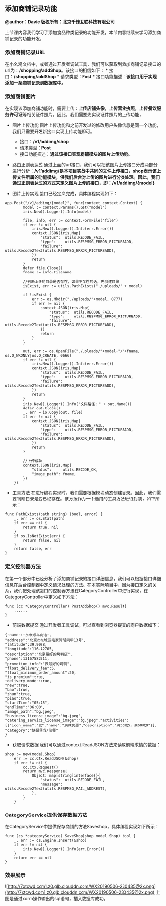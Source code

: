 ## 添加商铺记录功能
**@author：Davie**
**版权所有：北京千锋互联科技有限公司**

上节课内容我们学习了添加食品种类记录的功能开发，本节内容继续来学习添加商铺记录的功能开发。

### 添加商铺记录URL
在小幺鸡文档中，或者通过开发者调试工具，我们可以获取到添加商铺记录接口的url为：**/shopping/addShop**。该接口的相信如下：
    * 接口：**/shopping/addShop**
    * 请求类型：**Post**
    * 接口功能描述：**该接口用于实现添加一条商铺记录到数据库中。**
    
### 添加商铺图片
在实现该添加商铺功能时，需要上传：**上传店铺头像**，**上传营业执照**，**上传餐饮服务许可证**等相关证件照片。因此，我们需要先实现证件照片的上传功能，

* 图片上传功能
图片上传功能和之前开发过的修改用户头像信息是同一个功能，我们只需要开发新接口实现上传功能即可。
    + 接口：**/v1/addimg/shop**
    + 请求类型：**Post**
    + 接口功能描述：**通过该接口实现商铺模块的图片上传功能。**

* 路由正则表达式
通过上面的url接口，我们可以把该图片上传接口分成两部分进行分析：**/v1/addimg/**是本项目实战中共同的文件上传接口，**shop**表示该上传文件所属的功能模块，供我们后台对上传的图片进行分类处理。因此，我们通过正则表达式的方式来定义图片上传的接口，即：**/v1/addimg/{model}**

* 图片上传实现
接口已经定义完成，具体编程实现如下：

```
app.Post("/v1/addimg/{model}", func(context context.Context) {
		model := context.Params().Get("model")
		iris.New().Logger().Info(model)

		file, info, err := context.FormFile("file")
		if err != nil {
			iris.New().Logger().Info(err.Error())
			context.JSON(iris.Map{
				"status":  utils.RECODE_FAIL,
				"type":    utils.RESPMSG_ERROR_PICTUREADD,
				"failure": utils.Recode2Text(utils.RESPMSG_ERROR_PICTUREADD),
			})
			return
		}
		defer file.Close()
		fname := info.Filename

		//判断上传的目录是否存在，如果不存在的话，先创建目录
		isExist, err := utils.PathExists("./uploads/" + model)

		if !isExist {
			err := os.Mkdir("./uploads/"+model, 0777)
			if err != nil {
				context.JSON(iris.Map{
					"status":  utils.RECODE_FAIL,
					"type":    utils.RESPMSG_ERROR_PICTUREADD,
					"failure": utils.Recode2Text(utils.RESPMSG_ERROR_PICTUREADD),
				})
				return
			}
		}
		
		out, err := os.OpenFile("./uploads/"+model+"/"+fname, os.O_WRONLY|os.O_CREATE, 0666)
		if err != nil {
			iris.New().Logger().Info(err.Error())
			context.JSON(iris.Map{
				"status":  utils.RECODE_FAIL,
				"type":    utils.RESPMSG_ERROR_PICTUREADD,
				"failure": utils.Recode2Text(utils.RESPMSG_ERROR_PICTUREADD),
			})
			return
		}
		iris.New().Logger().Info("文件路径：" + out.Name())
		defer out.Close()
		_, err = io.Copy(out, file)
		if err != nil {
			context.JSON(iris.Map{
				"status":  utils.RECODE_FAIL,
				"type":    utils.RESPMSG_ERROR_PICTUREADD,
				"failure": utils.Recode2Text(utils.RESPMSG_ERROR_PICTUREADD),
			})
			return
		}

		//上传成功
		context.JSON(iris.Map{
			"status":     utils.RECODE_OK,
			"image_path": fname,
		})
	})
```

* 工具方法
在进行编程实现时，我们需要根据模块动态创建目录。因此，我们需要判断目录是否已经存在。该方法作为一个通用的工具方法进行封装，如下所示：

```
func PathExists(path string) (bool, error) {
	_, err := os.Stat(path)
	if err == nil {
		return true, nil
	}
	if os.IsNotExist(err) {
		return false, nil
	}
	return false, err
}
```

### 定义控制器方法
在第一个部分中已经分析了添加商铺记录的接口详细信息，我们可以根据接口详细信息在后台控制器中定义请求处理的方法。在本实际项目中，因为接口定义的关系，我们把处理该接口的控制器方法在CategoryController中进行实现，在CategoryController中定义如下方法：

```
func (cc *CategoryController) PostAddShop() mvc.Result{
    ......
}
```

* 前端数据提交
通过开发者工具调试，可以查看到浏览器提交的商户数据如下：

```
{"name":"东来顺羊肉馆",
"address":"北京市东城区毛家湾胡同甲13号",
"latitude":39.9028,
"longitude":116.42705,
"description":"北京最好的烤鸭店",
"phone":13167582311,
"promotion_info":"做最好的烤鸭",
"float_delivery_fee":5,
"float_minimum_order_amount":20,
"is_premium":true,
"delivery_mode":true,
"new":true,
"bao":true,
"zhun":true,
"piao":true,
"startTime":"05:45",
"endTime":"06:00",
"image_path":"bg.jpeg",
"business_license_image":"bg.jpeg",
"catering_service_license_image":"bg.jpeg","activities":[{"icon_name":"减","name":"满减优惠","description":"满30减5，满60减8"}],
"category":"快餐便当/简餐"
}
```

* 获取请求数据
我们可以通过context.ReadJSON方法来读取前端求情的数据：

```
shop := new(model.Shop)
	err := cc.Ctx.ReadJSON(&shop)
	if err != nil {
		cc.Ctx.Request()
		return mvc.Response{
			Object: map[string]interface{}{
				"status":  utils.RECODE_FAIL,
				"message": utils.Recode2Text(utils.RESPMSG_FAIL_ADDREST),
			},
		}
	}
```

### CategoryService提供保存数据方法
在CategoryService中提供保存商铺的方法Saveshop，具体编程实现如下所示：

```
func (cs *categoryService) SaveShop(shop model.Shop) bool {
	_, err := cs.Engine.Insert(&shop)
	if err != nil {
		iris.New().Logger().Info(err.Error())
	}
	return err == nil
}
```

### 效果展示
![http://7xtcwd.com1.z0.glb.clouddn.com/WX20190506-230435@2x.png](http://7xtcwd.com1.z0.glb.clouddn.com/WX20190506-230435@2x.png)
上图是通过xorm操作输出的sql语句，插入数据库成功。